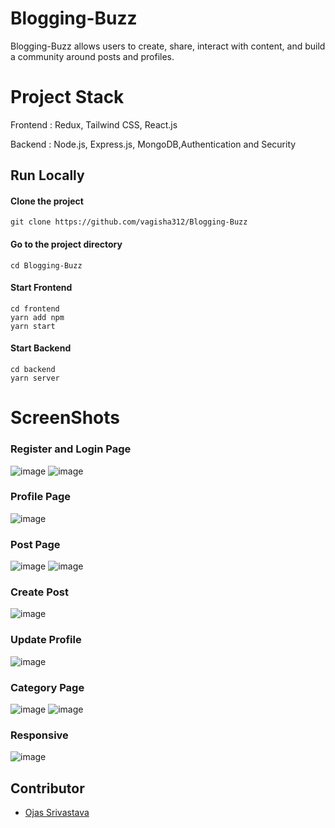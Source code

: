 # Blogging-Buzz

Blogging-Buzz allows users to create, share, interact with content, and build a community around posts and
profiles. 

# Project Stack

Frontend :  Redux, Tailwind CSS, React.js

Backend : Node.js, Express.js, MongoDB,Authentication and Security    

## Run Locally

#### Clone the project

```http
git clone https://github.com/vagisha312/Blogging-Buzz
```

#### Go to the project directory

```http
cd Blogging-Buzz
```
#### Start Frontend

```http
cd frontend
yarn add npm
yarn start
```
#### Start Backend

```http
cd backend
yarn server
```




# ScreenShots

### Register and Login Page
![image](https://github.com/ojas1888/Blogging-Buzz/assets/108984783/30262d14-82da-4fdc-9038-fcd9fdf1b5e7)
![image](https://github.com/ojas1888/Blogging-Buzz/assets/108984783/ba32b04c-e766-43c3-8cfa-f4fe87f3d91c)

### Profile Page
![image](https://github.com/vagisha312/Blogging-Buzz/assets/108082732/d8c7eec8-3392-4b0a-9f6b-a75a4e2fbc47)

### Post Page
![image](https://github.com/vagisha312/Blogging-Buzz/assets/108082732/f685b452-0a0c-4898-b777-a66098f0f725)
![image](https://github.com/vagisha312/Blogging-Buzz/assets/108082732/1ed1bb19-e30a-4d13-8fc4-e82f4c472653)

### Create Post
![image](https://github.com/vagisha312/Blogging-Buzz/assets/108082732/e3242cfe-4137-4c1c-90ca-098422e3cf54)

### Update Profile
![image](https://github.com/vagisha312/Blogging-Buzz/assets/108082732/d6187035-8f52-4662-8fe4-875646974b2f)

### Category Page
![image](https://github.com/vagisha312/Blogging-Buzz/assets/108082732/01b1ffe3-7fac-4598-babe-95b1d59b2148)
![image](https://github.com/vagisha312/Blogging-Buzz/assets/108082732/3922b1e3-3e96-4ed4-ac7e-2a6c81c3ac8d)

### Responsive
![image](https://github.com/vagisha312/Blogging-Buzz/assets/108082732/162eae91-7753-47c7-ba0b-9236d040dd15)

## Contributor

- [Ojas Srivastava](https://github.com/ojas1888)




